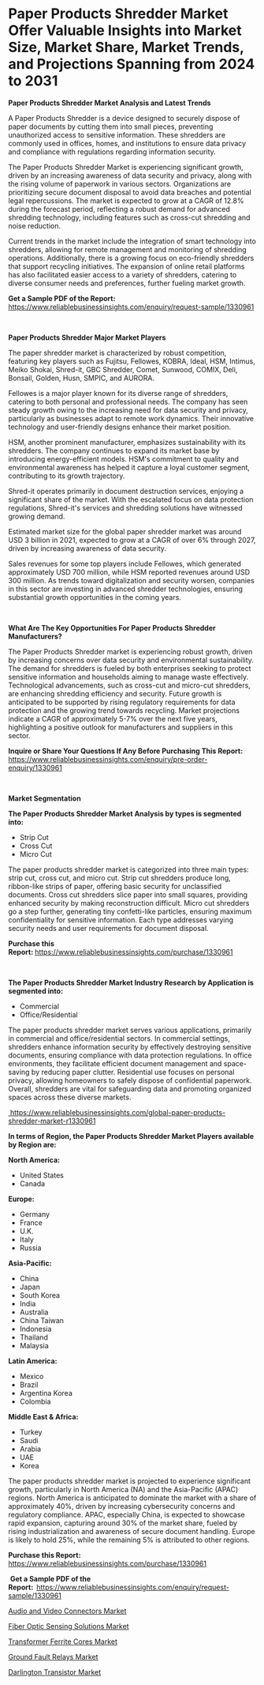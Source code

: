 <p><h1>Paper Products Shredder Market Offer Valuable Insights into Market Size, Market Share, Market Trends, and Projections Spanning from 2024 to 2031</h1></p><p><strong>Paper Products Shredder Market Analysis and Latest Trends</strong></p>
<p><p>A Paper Products Shredder is a device designed to securely dispose of paper documents by cutting them into small pieces, preventing unauthorized access to sensitive information. These shredders are commonly used in offices, homes, and institutions to ensure data privacy and compliance with regulations regarding information security. </p><p>The Paper Products Shredder Market is experiencing significant growth, driven by an increasing awareness of data security and privacy, along with the rising volume of paperwork in various sectors. Organizations are prioritizing secure document disposal to avoid data breaches and potential legal repercussions. The market is expected to grow at a CAGR of 12.8% during the forecast period, reflecting a robust demand for advanced shredding technology, including features such as cross-cut shredding and noise reduction.</p><p>Current trends in the market include the integration of smart technology into shredders, allowing for remote management and monitoring of shredding operations. Additionally, there is a growing focus on eco-friendly shredders that support recycling initiatives. The expansion of online retail platforms has also facilitated easier access to a variety of shredders, catering to diverse consumer needs and preferences, further fueling market growth.</p></p>
<p><strong>Get a Sample PDF of the Report:&nbsp;</strong> <a href="https://www.reliablebusinessinsights.com/enquiry/request-sample/1330961?utm_campaign=1686&utm_medium=2&utm_source=Github&utm_content=ia&utm_term=19102024&utm_id=paper-products-shredder">https://www.reliablebusinessinsights.com/enquiry/request-sample/1330961</a></p>
<p>&nbsp;</p>
<p><strong>Paper Products Shredder Major Market Players</strong></p>
<p><p>The paper shredder market is characterized by robust competition, featuring key players such as Fujitsu, Fellowes, KOBRA, Ideal, HSM, Intimus, Meiko Shokai, Shred-it, GBC Shredder, Comet, Sunwood, COMIX, Deli, Bonsail, Golden, Husn, SMPIC, and AURORA. </p><p>Fellowes is a major player known for its diverse range of shredders, catering to both personal and professional needs. The company has seen steady growth owing to the increasing need for data security and privacy, particularly as businesses adapt to remote work dynamics. Their innovative technology and user-friendly designs enhance their market position.</p><p>HSM, another prominent manufacturer, emphasizes sustainability with its shredders. The company continues to expand its market base by introducing energy-efficient models. HSM's commitment to quality and environmental awareness has helped it capture a loyal customer segment, contributing to its growth trajectory.</p><p>Shred-it operates primarily in document destruction services, enjoying a significant share of the market. With the escalated focus on data protection regulations, Shred-it's services and shredding solutions have witnessed growing demand.</p><p>Estimated market size for the global paper shredder market was around USD 3 billion in 2021, expected to grow at a CAGR of over 6% through 2027, driven by increasing awareness of data security. </p><p>Sales revenues for some top players include Fellowes, which generated approximately USD 700 million, while HSM reported revenues around USD 300 million. As trends toward digitalization and security worsen, companies in this sector are investing in advanced shredder technologies, ensuring substantial growth opportunities in the coming years.</p></p>
<p>&nbsp;</p>
<p><strong>What Are The Key Opportunities For Paper Products Shredder Manufacturers?</strong></p>
<p><p>The Paper Products Shredder market is experiencing robust growth, driven by increasing concerns over data security and environmental sustainability. The demand for shredders is fueled by both enterprises seeking to protect sensitive information and households aiming to manage waste effectively. Technological advancements, such as cross-cut and micro-cut shredders, are enhancing shredding efficiency and security. Future growth is anticipated to be supported by rising regulatory requirements for data protection and the growing trend towards recycling. Market projections indicate a CAGR of approximately 5-7% over the next five years, highlighting a positive outlook for manufacturers and suppliers in this sector.</p></p>
<p><strong>Inquire or Share Your Questions If Any Before Purchasing This Report:</strong> <a href="https://www.reliablebusinessinsights.com/enquiry/pre-order-enquiry/1330961?utm_campaign=1686&utm_medium=2&utm_source=Github&utm_content=ia&utm_term=19102024&utm_id=paper-products-shredder">https://www.reliablebusinessinsights.com/enquiry/pre-order-enquiry/1330961</a></p>
<p>&nbsp;</p>
<p><strong>Market Segmentation</strong></p>
<p><strong>The Paper Products Shredder Market Analysis by types is segmented into:</strong></p>
<p><ul><li>Strip Cut</li><li>Cross Cut</li><li>Micro Cut</li></ul></p>
<p><p>The paper products shredder market is categorized into three main types: strip cut, cross cut, and micro cut. Strip cut shredders produce long, ribbon-like strips of paper, offering basic security for unclassified documents. Cross cut shredders slice paper into small squares, providing enhanced security by making reconstruction difficult. Micro cut shredders go a step further, generating tiny confetti-like particles, ensuring maximum confidentiality for sensitive information. Each type addresses varying security needs and user requirements for document disposal.</p></p>
<p><strong>Purchase this Report:&nbsp;</strong><a href="https://www.reliablebusinessinsights.com/purchase/1330961?utm_campaign=1686&utm_medium=2&utm_source=Github&utm_content=ia&utm_term=19102024&utm_id=paper-products-shredder">https://www.reliablebusinessinsights.com/purchase/1330961</a></p>
<p>&nbsp;</p>
<p><strong>The Paper Products Shredder Market Industry Research by Application is segmented into:</strong></p>
<p><ul><li>Commercial</li><li>Office/Residential</li></ul></p>
<p><p>The paper products shredder market serves various applications, primarily in commercial and office/residential sectors. In commercial settings, shredders enhance information security by effectively destroying sensitive documents, ensuring compliance with data protection regulations. In office environments, they facilitate efficient document management and space-saving by reducing paper clutter. Residential use focuses on personal privacy, allowing homeowners to safely dispose of confidential paperwork. Overall, shredders are vital for safeguarding data and promoting organized spaces across these diverse markets.</p></p>
<p><a href="https://www.reliablebusinessinsights.com/global-paper-products-shredder-market-r1330961?utm_campaign=1686&utm_medium=2&utm_source=Github&utm_content=ia&utm_term=19102024&utm_id=paper-products-shredder">&nbsp;https://www.reliablebusinessinsights.com/global-paper-products-shredder-market-r1330961</a></p>
<p><strong>In terms of Region, the Paper Products Shredder Market Players available by Region are:</strong></p>
<p>
    <p> <strong> North America: </strong>
        <ul>
            <li>United States</li>
            <li>Canada</li>
        </ul>
        </p> 
    <p> <strong> Europe: </strong>
        <ul>
            <li>Germany</li>
            <li>France</li>
            <li>U.K.</li>
            <li>Italy</li>
            <li>Russia</li>
        </ul>
        </p> 
    <p> <strong> Asia-Pacific: </strong>
        <ul>
            <li>China</li>
            <li>Japan</li>
            <li>South Korea</li>
            <li>India</li>
            <li>Australia</li>
            <li>China Taiwan</li>
            <li>Indonesia</li>
            <li>Thailand</li>
            <li>Malaysia</li>
        </ul>
        </p> 
    <p> <strong> Latin America: </strong>
        <ul>
            <li>Mexico</li>
            <li>Brazil</li>
            <li>Argentina Korea</li>
            <li>Colombia</li>
        </ul>
        </p> 
    <p> <strong> Middle East & Africa: </strong>
        <ul>
            <li>Turkey</li>
            <li>Saudi</li>
            <li>Arabia</li>
            <li>UAE</li>
            <li>Korea</li>
        </ul>
    </p>
    </p>
<p><p>The paper products shredder market is projected to experience significant growth, particularly in North America (NA) and the Asia-Pacific (APAC) regions. North America is anticipated to dominate the market with a share of approximately 40%, driven by increasing cybersecurity concerns and regulatory compliance. APAC, especially China, is expected to showcase rapid expansion, capturing around 30% of the market share, fueled by rising industrialization and awareness of secure document handling. Europe is likely to hold 25%, while the remaining 5% is attributed to other regions.</p></p>
<p><strong>Purchase this Report: </strong><a href="https://www.reliablebusinessinsights.com/purchase/1330961?utm_campaign=1686&utm_medium=2&utm_source=Github&utm_content=ia&utm_term=19102024&utm_id=paper-products-shredder">https://www.reliablebusinessinsights.com/purchase/1330961</a></p>
<p>&nbsp;<strong>Get a Sample PDF of the Report:&nbsp;&nbsp;</strong><a href="https://www.reliablebusinessinsights.com/enquiry/request-sample/1330961?utm_campaign=1686&utm_medium=2&utm_source=Github&utm_content=ia&utm_term=19102024&utm_id=paper-products-shredder">https://www.reliablebusinessinsights.com/enquiry/request-sample/1330961</a></p>
<p><strong></strong></p>
<p><p><a href="https://www.linkedin.com/pulse/global-audio-video-connectors-nexus-sector-confluences-5p2zc?utm_campaign=1686&utm_medium=2&utm_source=Github&utm_content=ia&utm_term=19102024&utm_id=paper-products-shredder">Audio and Video Connectors Market</a></p><p><a href="https://www.linkedin.com/pulse/global-fiber-optic-sensing-solutions-market-opportunities-7uxyc?utm_campaign=1686&utm_medium=2&utm_source=Github&utm_content=ia&utm_term=19102024&utm_id=paper-products-shredder">Fiber Optic Sensing Solutions Market</a></p><p><a href="https://www.linkedin.com/pulse/transformer-ferrite-cores-market-size-growth-trends-ig8sc?utm_campaign=1686&utm_medium=2&utm_source=Github&utm_content=ia&utm_term=19102024&utm_id=paper-products-shredder">Transformer Ferrite Cores Market</a></p><p><a href="https://www.linkedin.com/pulse/ground-fault-relays-market-size-share-competitive-landscape-or3pc?utm_campaign=1686&utm_medium=2&utm_source=Github&utm_content=ia&utm_term=19102024&utm_id=paper-products-shredder">Ground Fault Relays Market</a></p><p><a href="https://www.linkedin.com/pulse/darlington-transistor-market2024-2031-industry-insights-investment-xqwfc?utm_campaign=1686&utm_medium=2&utm_source=Github&utm_content=ia&utm_term=19102024&utm_id=paper-products-shredder">Darlington Transistor Market</a></p></p>